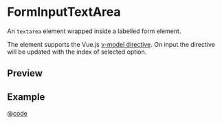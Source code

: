 # FormInputTextArea <Badge type="tip" text="since v1.7.0" vertical="top" /> <Badge type="themeable" text="themeable" vertical="top" />

An `textarea` element wrapped inside a labelled form element.

The element supports the Vue.js [v-model directive](https://vuejs.org/api/built-in-directives.html#v-model). On input the directive will be updated with the index of selected option.

## Preview
<DynamicComponentDisplay type="FormInputTextArea" :attach-v-model="true" label="Comments" name="Comments" id="CommentsInput" placeholder="Your comments" description="Please enter your comments or feedback"></DynamicComponentDisplay>

## Example
@[code](@examples/FormInputTextArea.vue)